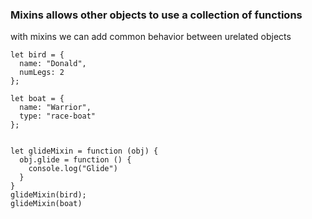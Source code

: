 ### Mixins allows other objects to use a collection of functions

with mixins we can add common behavior between urelated objects
```
let bird = {
  name: "Donald",
  numLegs: 2
};

let boat = {
  name: "Warrior",
  type: "race-boat"
};


let glideMixin = function (obj) {
  obj.glide = function () {
    console.log("Glide")
  }
}
glideMixin(bird);
glideMixin(boat)
```